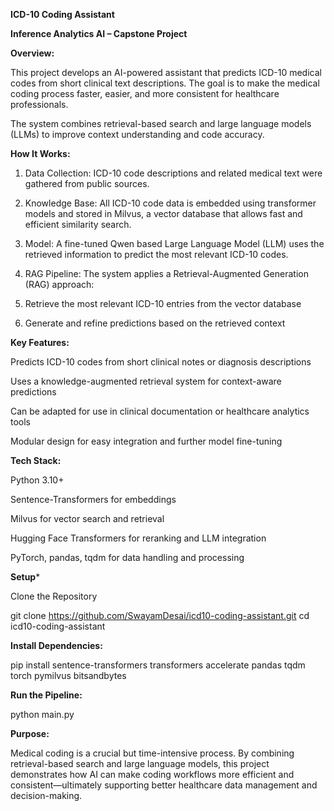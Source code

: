 **ICD-10 Coding Assistant**

**Inference Analytics AI – Capstone Project**


**Overview:**

This project develops an AI-powered assistant that predicts ICD-10 medical codes from short clinical text descriptions. The goal is to make the medical coding process faster, easier, and more consistent for healthcare professionals.

The system combines retrieval-based search and large language models (LLMs) to improve context understanding and code accuracy.


**How It Works:**

1. Data Collection: ICD-10 code descriptions and related medical text were gathered from public sources.

2. Knowledge Base: All ICD-10 code data is embedded using transformer models and stored in Milvus, a vector database that allows fast and efficient similarity search.

3. Model: A fine-tuned Qwen based Large Language Model (LLM) uses the retrieved information to predict the most relevant ICD-10 codes.

4. RAG Pipeline: The system applies a Retrieval-Augmented Generation (RAG) approach:

5. Retrieve the most relevant ICD-10 entries from the vector database

6. Generate and refine predictions based on the retrieved context


**Key Features:**

Predicts ICD-10 codes from short clinical notes or diagnosis descriptions

Uses a knowledge-augmented retrieval system for context-aware predictions

Can be adapted for use in clinical documentation or healthcare analytics tools

Modular design for easy integration and further model fine-tuning


**Tech Stack:**

Python 3.10+

Sentence-Transformers for embeddings

Milvus for vector search and retrieval

Hugging Face Transformers for reranking and LLM integration

PyTorch, pandas, tqdm for data handling and processing


**Setup***

Clone the Repository

git clone https://github.com/SwayamDesai/icd10-coding-assistant.git
cd icd10-coding-assistant


**Install Dependencies:**

pip install sentence-transformers transformers accelerate pandas tqdm torch pymilvus bitsandbytes


**Run the Pipeline:**

python main.py


**Purpose:**

Medical coding is a crucial but time-intensive process. By combining retrieval-based search and large language models, this project demonstrates how AI can make coding workflows more efficient and consistent—ultimately supporting better healthcare data management and decision-making.
